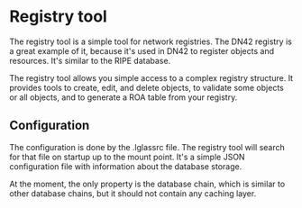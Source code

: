 Registry tool
=============

The registry tool is a simple tool for network registries. The DN42 registry
is a great example of it, because it's used in DN42 to register objects and
resources. It's similar to the RIPE database.

The registry tool allows you simple access to a complex registry structure. It
provides tools to create, edit, and delete objects, to validate some objects
or all objects, and to generate a ROA table from your registry.

Configuration
-------------

The configuration is done by the .lglassrc file. The registry tool will search
for that file on startup up to the mount point. It's a simple JSON configuration
file with information about the database storage.

At the moment, the only property is the database chain, which is similar to
other database chains, but it should not contain any caching layer.

